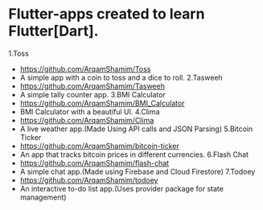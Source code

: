 # Flutter-apps created to learn Flutter[Dart].

 1.Toss
 - https://github.com/ArqamShamim/Toss
 - A simple app with a coin to toss and a dice to roll.
 2.Tasweeh
 - https://github.com/ArqamShamim/Tasweeh 
 - A simple tally counter app.
 3.BMI Calculator
 - https://github.com/ArqamShamim/BMI_Calculator
 - BMI Calculator with a beautiful UI.
 4.Clima
 - https://github.com/ArqamShamim/Clima
 - A live weather app.(Made Using API calls and JSON Parsing)
 5.Bitcoin Ticker
 - https://github.com/ArqamShamim/bitcoin-ticker 
 - An app that tracks bitcoin prices in different currencies.
 6.Flash Chat
 - https://github.com/ArqamShamim/flash-chat 
 - A simple chat app.(Made using Firebase and Cloud Firestore)
 7.Todoey
 - https://github.com/ArqamShamim/todoey
 - An interactive to-do list app.(Uses provider package for state management)
